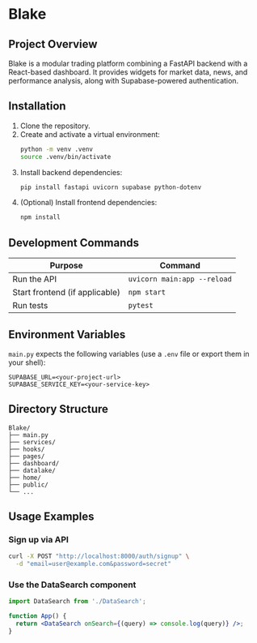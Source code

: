 # Blake

## Project Overview
Blake is a modular trading platform combining a FastAPI backend with a React-based dashboard. It provides widgets for market data, news, and performance analysis, along with Supabase-powered authentication.

## Installation
1. Clone the repository.
2. Create and activate a virtual environment:
   ```bash
   python -m venv .venv
   source .venv/bin/activate
   ```
3. Install backend dependencies:
   ```bash
   pip install fastapi uvicorn supabase python-dotenv
   ```
4. (Optional) Install frontend dependencies:
   ```bash
   npm install
   ```

## Development Commands
| Purpose | Command |
|---------|---------|
| Run the API | `uvicorn main:app --reload` |
| Start frontend (if applicable) | `npm start` |
| Run tests | `pytest` |

## Environment Variables
`main.py` expects the following variables (use a `.env` file or export them in your shell):
```
SUPABASE_URL=<your-project-url>
SUPABASE_SERVICE_KEY=<your-service-key>
```

## Directory Structure
```
Blake/
├── main.py
├── services/
├── hooks/
├── pages/
├── dashboard/
├── datalake/
├── home/
├── public/
└── ...
```

## Usage Examples
### Sign up via API
```bash
curl -X POST "http://localhost:8000/auth/signup" \
  -d "email=user@example.com&password=secret"
```

### Use the DataSearch component
```jsx
import DataSearch from './DataSearch';

function App() {
  return <DataSearch onSearch={(query) => console.log(query)} />;
}
```
